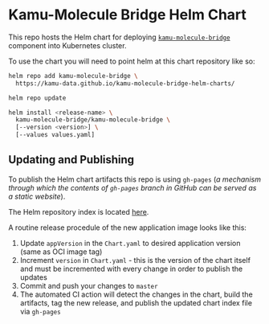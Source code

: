 # Kamu-Molecule Bridge Helm Chart
This repo hosts the Helm chart for deploying [`kamu-molecule-bridge`](https://github.com/kamu-data/kamu-molecule-bridge) component into Kubernetes cluster.

To use the chart you will need to point helm at this chart repository like so:

```sh
helm repo add kamu-molecule-bridge \
  https://kamu-data.github.io/kamu-molecule-bridge-helm-charts/

helm repo update

helm install <release-name> \
  kamu-molecule-bridge/kamu-molecule-bridge \
  [--version <version>] \
  [--values values.yaml]
```


## Updating and Publishing
To publish the Helm chart artifacts this repo is using `gh-pages` (*a mechanism through which the contents of `gh-pages` branch in GitHub can be served as a static website*).

The Helm repository index is located [here](https://kamu-data.github.io/kamu-molecule-bridge-helm-charts/).

A routine release procedule of the new application image looks like this:
1. Update `appVersion` in the `Chart.yaml` to desired application version (same as OCI image tag)
2. Increment `version` in `Chart.yaml` - this is the version of the chart itself and must be incremented with every change in order to publish the updates
3. Commit and push your changes to `master`
4. The automated CI action will detect the changes in the chart, build the artifacts, tag the new release, and publish the updated chart index file via `gh-pages`
